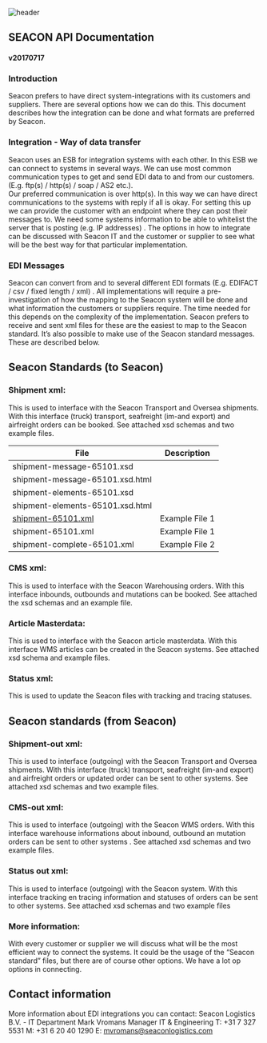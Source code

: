 ![header](/images/header.jpg)
## SEACON API Documentation
#### v20170717

### Introduction

Seacon prefers to have direct system-integrations with its customers and suppliers. There are several options how we can do this. This document describes how the integration can be done and what formats are preferred by Seacon. 

### Integration	- Way of data transfer

Seacon uses an ESB for integration systems with each other. In this ESB we can connect to systems in several ways. We can use most common communication types to get and send EDI data to and from our customers. (E.g.  ftp(s) / http(s) / soap / AS2 etc.).  
Our preferred communication is over http(s). In this way we can have direct communications to the systems with reply if all is okay.  For setting this up we can provide the customer with an endpoint where they can post their messages to. We need some systems information to be able to whitelist the server that is posting (e.g. IP addresses) . 
The options in how to integrate can be discussed with Seacon IT and the customer or supplier to see what will be the best way for that particular implementation. 

### EDI Messages

Seacon can convert from and to several different EDI formats (E.g. EDIFACT / csv / fixed length / xml) . All implementations will require a pre-investigation of how the mapping to the Seacon system will be done and what information the customers or suppliers require.  The time needed for this depends on the complexity of the implementation.
Seacon prefers to receive and sent xml files for these are the easiest to map to the Seacon standard. 
It’s also possible to make use of the Seacon standard messages. These are described below.


## Seacon Standards (to Seacon) 
### Shipment xml:
This is used to interface with the Seacon Transport and Oversea shipments. With this interface (truck) transport, seafreight (im-and export) and airfreight orders can be booked. See attached xsd schemas and two example files.

File | Description
-------- | -----------
shipment-message-65101.xsd | 
shipment-message-65101.xsd.html | 
shipment-elements-65101.xsd |
shipment-elements-65101.xsd.html | 
[shipment-65101.xml](Seacon-API/sample_files/shipment/shipment-65101.xml) | Example File 1
shipment-65101.xml | Example File 1
shipment-complete-65101.xml | Example File 2


### CMS xml:
 This is used to interface with the Seacon Warehousing orders. With this interface inbounds,  outbounds and mutations can be booked. See attached the xsd schemas and an example file.

     





### Article Masterdata:
This is used to interface with the Seacon article masterdata. With this interface WMS articles can be created in the Seacon systems. See attached xsd schema and example files.





### Status xml:
This is used to update the Seacon files with tracking and tracing statuses. 





## Seacon standards (from Seacon)

### Shipment-out xml:
This is used to interface (outgoing) with the Seacon Transport and Oversea shipments. With this interface (truck) transport, seafreight (im-and export) and airfreight orders or updated order can be sent to other systems.  See attached xsd schemas and two example files. 


### CMS-out xml:
This is used to interface (outgoing) with the Seacon WMS orders. With this interface warehouse informations about inbound, outbound an mutation orders can be sent to other systems .  See attached xsd schemas and two example files. 


### Status out xml:
This is used to interface (outgoing) with the Seacon system. With this interface tracking en tracing information and statuses of orders can be sent to other systems. See attached xsd schemas and two example files

### More information:
With every customer or supplier we will discuss what will be the most efficient way to connect the systems. It could be the usage of the “Seacon standard” files, but there are of course other options. We have a lot op options in connecting. 


## Contact information
More information about EDI integrations you can contact:
Seacon Logistics B.V.  - IT Department
Mark Vromans 
Manager IT & Engineering
T: +31 7 327 5531
M: +31 6 20 40 1290
E: mvromans@seaconlogistics.com
